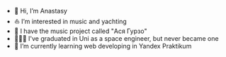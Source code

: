 - 👋 Hi, I’m Anastasy
- ⛵️ I’m interested in music and yachting
- 👀 I have the music project called "Ася Гурзо"
- 👩🏻‍🚀 I've graduated in Uni as a space engineer, but never became one
- 🌱 I’m currently learning web developing in Yandex Praktikum

<!---
involvertee/involvertee is a ✨ special ✨ repository because its `README.md` (this file) appears on your GitHub profile.
You can click the Preview link to take a look at your changes.
--->
